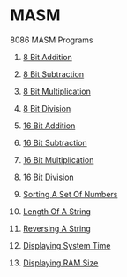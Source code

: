 # MASM
8086 MASM Programs 

1) [8 Bit Addition](https://github.com/MBadriNarayanan/MASM/blob/master/8BitAdd.asm)

2) [8 Bit Subtraction](https://github.com/MBadriNarayanan/MASM/blob/master/8BitSub.asm)

3) [8 Bit Multiplication](https://github.com/MBadriNarayanan/MASM/blob/master/8BitMul.asm)

4) [8 Bit Division](https://github.com/MBadriNarayanan/MASM/blob/master/8BitDiv.asm)

5) [16 Bit Addition](https://github.com/MBadriNarayanan/MASM/blob/master/16BitAdd.asm)

6) [16 Bit Subtraction](https://github.com/MBadriNarayanan/MASM/blob/master/16BitSub.asm)

7) [16 Bit Multiplication](https://github.com/MBadriNarayanan/MASM/blob/master/16BitMul.asm)

8) [16 Bit Division](https://github.com/MBadriNarayanan/MASM/blob/master/16BitDiv.asm)

9) [Sorting A Set Of Numbers](https://github.com/MBadriNarayanan/MASM/blob/master/Sort.asm)

10) [Length Of A String](https://github.com/MBadriNarayanan/MASM/blob/master/StringLength.asm)

11) [Reversing A String](https://github.com/MBadriNarayanan/MASM/blob/master/StringRev.asm)

12) [Displaying System Time](https://github.com/MBadriNarayanan/MASM/blob/master/SysTime.asm)

13) [Displaying RAM Size](https://github.com/MBadriNarayanan/MASM/blob/master/RamSize.asm)
